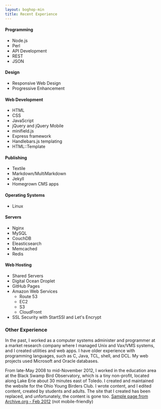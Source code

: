 ```yaml
---
layout: boghop-min
title: Recent Experience
---
```



#### Programming

* Node.js
* Perl
* API Development
* REST
* JSON


#### Design

* Responsive Web Design
* Progressive Enhancement


#### Web Development

* HTML
* CSS
* JavaScript
* jQuery and jQuery Mobile
* minifield.js
* Express framework
* Handlebars.js templating
* HTML::Template


#### Publishing

* Textile
* Markdown/MultiMarkdown
* Jekyll
* Homegrown CMS apps


#### Operating Systems

* Linux


#### Servers

* Nginx
* MySQL
* CouchDB
* Eleasticsearch
* Memcached
* Redis


#### Web Hosting

* Shared Servers
* Digital Ocean Droplet
* GitHub Pages
* Amazon Web Services
  *  Route 53
  *  EC2
  *  S3
  *  CloudFront
* SSL Security with StartSSl and Let's Encrypt







### Other Experience

In the past, I worked as a computer systems administer and programmer at a market research company where I managed Unix and Vax/VMS systems, and I created utilities and web apps. I have older experience with programming languages, such as C, Java, TCL, shell, and DCL. My web projects used Microsoft and Oracle databases.

From late-May 2008 to mid-November 2012, I worked in the education area at the Black Swamp Bird Observatory, which is a tiny non-profit, located along Lake Erie about 30 minutes east of Toledo. I created and maintained the website for the Ohio Young Birders Club. I wrote content, and I edited content, created by students and adults. The site that I created has been replaced, and unfortunately, the content is gone too. [Sample page from Archive.org - Feb 2012](http://web.archive.org/web/20120224135234/http://www.ohioyoungbirders.org/) (not mobile-friendly)


